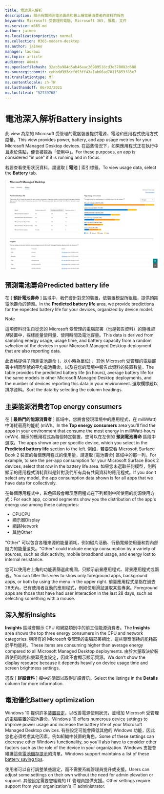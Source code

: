```yaml
---
title: 電池深入解析
description: 顯示有關預測電池壽命和最上層電量消費者的資料的報告
keywords: Microsoft 受管理的電腦, Microsoft 365, 服務, 文件
ms.service: m365-md
author: jaimeo
ms.localizationpriority: normal
ms.collection: M365-modern-desktop
ms.author: jaimeo
manager: laurawi
ms.topic: article
audience: Admin
ms.openlocfilehash: 32ab3a984d5ab46aac26989518cd3e570082d688
ms.sourcegitcommit: cebbdd393dcfd93ff43a1ab66ad70115853f83e7
ms.translationtype: MT
ms.contentlocale: zh-TW
ms.lasthandoff: 06/03/2021
ms.locfileid: "52739768"
---
```

# <a name="battery-insights"></a><span data-ttu-id="49223-104">電池深入解析</span><span class="sxs-lookup"><span data-stu-id="49223-104">Battery insights</span></span>
<span data-ttu-id="49223-105">此 view 為您的 Microsoft 受管理的電腦裝置提供電源、電池和應用程式使用方式度量。</span><span class="sxs-lookup"><span data-stu-id="49223-105">This view provides power, battery, and app usage metrics for your Microsoft Managed Desktop devices.</span></span> <span data-ttu-id="49223-106">在這些情況下，如果應用程式正在執行中且處於焦點，便會被視為「使用中」。</span><span class="sxs-lookup"><span data-stu-id="49223-106">For these purposes, an app is considered "in use" if it is running and in focus.</span></span>

<span data-ttu-id="49223-107">若要查看使用狀況資料，請選取 [ **電池** ] 索引標籤。</span><span class="sxs-lookup"><span data-stu-id="49223-107">To view usage data, select the **Battery** tab.</span></span>

![[電池] 窗格：左上方的每個裝置模型的預測電池壽命：左上方 (依應用程式) 右下方（深入）。](../../media/insights_battery.png)

## <a name="predicted-battery-life"></a><span data-ttu-id="49223-110">預測電池壽命</span><span class="sxs-lookup"><span data-stu-id="49223-110">Predicted battery life</span></span>

<span data-ttu-id="49223-111">在 [ **預計電池壽命** ] 區域中，我們會針對您的裝置，依裝置模型所組織，提供預期電池壽命的預測。</span><span class="sxs-lookup"><span data-stu-id="49223-111">In the **Predicted battery life** area, we provide predictions for the expected battery life for your devices, organized by device model.</span></span>

> [!NOTE]
> <span data-ttu-id="49223-112">這項資料衍生自從您的 Microsoft 受管理的電腦部署（也是報告資料）的隨機<em>選擇</em>裝置中，採樣能量使用量、使用時間及電池容量。</span><span class="sxs-lookup"><span data-stu-id="49223-112">This data is derived from sampling energy usage, usage time, and battery capacity from a random <em>selection</em> of the devices in your Microsoft Managed Desktop deployment that are also reporting data.</span></span>

<span data-ttu-id="49223-113">此表格提供了預測電池壽命 (，以小時為單位) 、其他 Microsoft 受管理的電腦部署中相同型號的平均電池壽命，以及在您的環境中報告此資料的裝置數量。</span><span class="sxs-lookup"><span data-stu-id="49223-113">The table provides the predicted battery life (in hours), average battery life for the same models in other Microsoft Managed Desktop deployments, and the number of devices reporting this data in your environment.</span></span> <span data-ttu-id="49223-114">選取欄標題以排序資料。</span><span class="sxs-lookup"><span data-stu-id="49223-114">Sort the data by selecting the column headings.</span></span>



## <a name="top-energy-consumers"></a><span data-ttu-id="49223-115">主要能源消費者</span><span class="sxs-lookup"><span data-stu-id="49223-115">Top energy consumers</span></span>

<span data-ttu-id="49223-116">在 [ **最熱門的能源消費者** ] 區域中，您將會發現環境中的應用程式，在 milliWatt) 中消耗最高的能耗 (mWh。</span><span class="sxs-lookup"><span data-stu-id="49223-116">In the **Top energy consumers** area you’ll find the apps in your environment that consume the most energy in milliWatt-hours (mWh).</span></span> <span data-ttu-id="49223-117">顯示的應用程式為每個特定裝置，您可以在左側的 **預測電池壽命** 區段中選取。</span><span class="sxs-lookup"><span data-stu-id="49223-117">The apps shown are per specific device, which you select in the **Predicted battery life** section to the left.</span></span> <span data-ttu-id="49223-118">例如，若要查看 Microsoft Surface Book 2 裝置的每個應用程式的使用量，請選取 [電池壽命] 區域中的那一列。</span><span class="sxs-lookup"><span data-stu-id="49223-118">For example, to see the per-app consumption for your Microsoft Surface Book 2 devices, select that row in the battery life area.</span></span> <span data-ttu-id="49223-119">如果您未選取任何模型，則所顯示的應用程式消耗資料是針對我們所有具有共同資料的應用程式。</span><span class="sxs-lookup"><span data-stu-id="49223-119">If you don't select any model, the app consumption data shown is for all apps that we have data for collectively.</span></span>

 <span data-ttu-id="49223-120">在每個應用程式中，彩色區段會顯示應用程式在下列類別中所使用的能源使用方式：</span><span class="sxs-lookup"><span data-stu-id="49223-120">For each app, colored segments show you the distribution of the app's energy use among these categories:</span></span>

- <span data-ttu-id="49223-121">CPU</span><span class="sxs-lookup"><span data-stu-id="49223-121">CPU</span></span>
- <span data-ttu-id="49223-122">顯示器</span><span class="sxs-lookup"><span data-stu-id="49223-122">Display</span></span>
- <span data-ttu-id="49223-123">網路</span><span class="sxs-lookup"><span data-stu-id="49223-123">Network</span></span>
- <span data-ttu-id="49223-124">其他</span><span class="sxs-lookup"><span data-stu-id="49223-124">Other</span></span>

<span data-ttu-id="49223-125">"Other" 可以包含各種來源的能量消耗，例如磁片活動、行動寬頻使用量和對內部阻力的能量遺失。</span><span class="sxs-lookup"><span data-stu-id="49223-125">"Other" could include energy consumption by a variety of sources, such as disk activity, mobile broadband usage, and energy lost to internal resistance.</span></span> 

<span data-ttu-id="49223-126">您可以使用右上角的功能表篩選此視圖，只顯示前景應用程式、背景應用程式或兩者。</span><span class="sxs-lookup"><span data-stu-id="49223-126">You can filter this view to show only foreground apps, background apps, or both by using the menu in the upper right.</span></span> <span data-ttu-id="49223-127">前臺應用程式是指在過去28天內，已有使用者互動的應用程式，例如使用滑鼠選取某些專案。</span><span class="sxs-lookup"><span data-stu-id="49223-127">Foreground apps are those that have had user interaction in the last 28 days, such as selecting something with a mouse.</span></span>

## <a name="insights"></a><span data-ttu-id="49223-128">深入解析</span><span class="sxs-lookup"><span data-stu-id="49223-128">Insights</span></span>

<span data-ttu-id="49223-129">**Insights** 區域會顯示 CPU 和網路類別中的前三個能源消費者。</span><span class="sxs-lookup"><span data-stu-id="49223-129">The **Insights** area shows the top three energy consumers in the CPU and network categories.</span></span> <span data-ttu-id="49223-130">與所有的 Microsoft 受管理的電腦部署相比，這些專案消耗的能耗高於平均能耗。</span><span class="sxs-lookup"><span data-stu-id="49223-130">These items are consuming higher than average energy compared to all Microsoft Managed Desktop deployments.</span></span> <span data-ttu-id="49223-131">由於大量取決於裝置使用時間和螢幕亮度設定，因此不會顯示顯示資源。</span><span class="sxs-lookup"><span data-stu-id="49223-131">We don't show the display resource because it depends heavily on device usage time and screen brightness settings.</span></span> 

<span data-ttu-id="49223-132">選取 [ **詳細資料** ] 欄中的清單以取得詳細資訊。</span><span class="sxs-lookup"><span data-stu-id="49223-132">Select the listings in the **Details** column for more information.</span></span>

## <a name="battery-optimization"></a><span data-ttu-id="49223-133">電池優化</span><span class="sxs-lookup"><span data-stu-id="49223-133">Battery optimization</span></span>

<span data-ttu-id="49223-134">Windows 10 提供許多[裝置設定](https://support.microsoft.com/help/20443/windows-10-battery-saving-tips)，以改善電源使用狀況，並增加 Microsoft 受管理的電腦裝置的電池壽命。</span><span class="sxs-lookup"><span data-stu-id="49223-134">Windows 10 offers numerous [device settings](https://support.microsoft.com/help/20443/windows-10-battery-saving-tips) to improve power usage and increase the battery life of your Microsoft Managed Desktop devices.</span></span> <span data-ttu-id="49223-135">有些設定可能會降低其他的 Windows 功能，因此您也必須考慮其他因素，例如組織中裝置的角色。</span><span class="sxs-lookup"><span data-stu-id="49223-135">Some of these settings can decrease other Windows functionality, so you'll also have to consider other factors such as the role of the device in your organization.</span></span> <span data-ttu-id="49223-136">Windows 支援會維護這些[電池儲存提示](https://support.microsoft.com/help/20443/windows-10-battery-saving-tips)的清單。</span><span class="sxs-lookup"><span data-stu-id="49223-136">Windows support maintains a list of these [battery saving tips](https://support.microsoft.com/help/20443/windows-10-battery-saving-tips).</span></span>

<span data-ttu-id="49223-137">使用者可以自行調整某些設定，而不需要系統管理員提升或支援。</span><span class="sxs-lookup"><span data-stu-id="49223-137">Users can adjust some settings on their own without the need for admin elevation or support.</span></span> <span data-ttu-id="49223-138">其他設定需要您組織的 IT 管理員提供支援。</span><span class="sxs-lookup"><span data-stu-id="49223-138">Other settings require support from your organization's IT administrator.</span></span>
